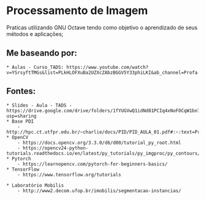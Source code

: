 # Processamento de Imagem

Praticas utilizando GNU Octave tendo como objetivo o aprendizado de seus métodos e aplicações;

## Me baseando por: 
    * Aulas - Curso_TADS: https://www.youtube.com/watch?v=YSrsyftTMGs&list=PLkHLOFXuBa2UZXcZAbzBGGV5Y33phiLKI&ab_channel=Profa.AlessandraMendes
    
## Fontes:
    * Slides - Aula - TADS - https://drive.google.com/drive/folders/1fYUGVwQ1idNd81PCIq4xNoFOCqW1bn7H?usp=sharing
    * Base PDI 
        - http://hpc.ct.utfpr.edu.br/~charlie/docs/PID/PID_AULA_01.pdf#:~:text=Processamento%20de%20Imagens%20Processamento%20Digital%20de%20Imagens%20Consiste,processo%20sejam%20imagens%20ou%20informa%C3%A7%C3%B5es%20extra%C3%ADdas%20da%20imagem.
    * OpenCV 
        - https://docs.opencv.org/3.3.0/d6/d00/tutorial_py_root.html
        - https://opencv24-python-tutorials.readthedocs.io/en/latest/py_tutorials/py_imgproc/py_contours/py_contour_features/py_contour_features.html
    * Pytorch 
        - https://learnopencv.com/pytorch-for-beginners-basics/
    * TensorFlow 
        - https://www.tensorflow.org/tutorials
    
    * Laboratório Mobilis 
        - http://www2.decom.ufop.br/imobilis/segmentacao-instancias/
